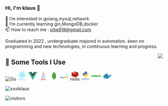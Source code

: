 ### Hi, I'm klaus 👋


👀 I’m interested in golang,mysql,network  
🌱 I’m currently learning gin,MongoDB,docker   
📫 How to reach me : pilw818@gmail.com
<p>Graduated in 2022 , undergraduate majored in automation. keen on programming and new technologies, in continuous learning and progress.</p>

<img align="right" src="https://media1.giphy.com/media/13HgwGsXF0aiGY/giphy.gif" />



<h2>🚀 Some Tools I Use</h2>
<p align="left">
<img src="https://cdn.jsdelivr.net/gh/devicons/devicon/icons/go/go-original.svg" alt="Go" width="30" height="30" />
<img src="https://raw.githubusercontent.com/devicons/devicon/master/icons/react/react-original-wordmark.svg" alt="react" width="30" height="30" />
<img src="https://raw.githubusercontent.com/devicons/devicon/master/icons/vuejs/vuejs-original.svg" alt="vue" width="30" height="30" />
<img src="https://raw.githubusercontent.com/devicons/devicon/master/icons/java/java-original-wordmark.svg" alt="java" width="30" height="30" />
<img src="https://raw.githubusercontent.com/devicons/devicon/master/icons/mongodb/mongodb-original.svg" alt="mongodb" width="30" height="30" />
<img src="https://raw.githubusercontent.com/devicons/devicon/master/icons/mysql/mysql-original-wordmark.svg" alt="mysql" width="30" height="30" />
<img src="https://raw.githubusercontent.com/devicons/devicon/master/icons/redis/redis-original-wordmark.svg" alt="redis" width="30" height="30" />
<img src="https://raw.githubusercontent.com/devicons/devicon/master/icons/python/python-original-wordmark.svg" alt="python" width="30" height="30" />
<img src="https://raw.githubusercontent.com/devicons/devicon/master/icons/nginx/nginx-original.svg" alt="nginx" width="30" height="30" />
<img src="https://raw.githubusercontent.com/devicons/devicon/master/icons/docker/docker-original.svg" alt="Docker" width="30" height="30" />

</p>
<img src="https://github-readme-stats.vercel.app/api?username=xxxiklaus&show_icons=true&count_private=true" alt="xxxiklaus" />
<p><img src="https://visitor-badge.glitch.me/badge?page_id=Xxxiklaus.Xxxiklaus" alt="visitors"></p>


<!--
**xxxiklaus/xxxiklaus** is a ✨ _special_ ✨ repository because its `README.md` (this file) appears on your GitHub profile.

Here are some ideas to get you started:

- 🔭 I’m currently working on ...
- 🌱 I’m currently learning ...
- 👯 I’m looking to collaborate on ...
- 🤔 I’m looking for help with ...
- 💬 Ask me about ...
- 📫 How to reach me: ...
- 😄 Pronouns: ...
- ⚡ Fun fact: ...
-->



